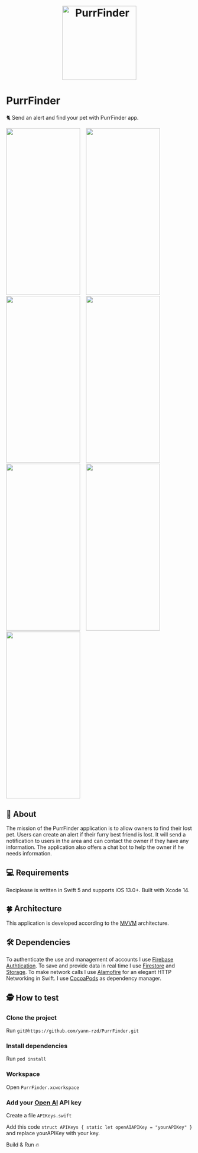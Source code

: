 <h1 align="center">
  <br>
  <img src="https://i.imgur.com/VPqlydX.png" alt="PurrFinder" width="200"></a>
  <br>
</h1>

# PurrFinder
🐈 Send an alert and find your pet with PurrFinder app.

<img src="https://i.imgur.com/UcR1xG8.png" width="200" height="450">&nbsp; &nbsp; <img src="https://i.imgur.com/ZKZiskq.png" width="200" height="450">&nbsp; &nbsp; <img src="https://i.imgur.com/rtOsqK8.png" width="200" height="450">&nbsp; &nbsp; <img src="https://i.imgur.com/dhPSPjh.png" width="200" height="450">&nbsp; &nbsp; <img src="https://i.imgur.com/hMAMAQ9.png" width="200" height="450">&nbsp; &nbsp; <img src="https://i.imgur.com/ywfyqUc.png" width="200" height="450">&nbsp; &nbsp; <img src="https://i.imgur.com/I82r2eJ.png" width="200" height="450">  

## 🐶 About
The mission of the PurrFinder application is to allow owners to find their lost pet. Users can create an alert if their furry best friend is lost. It will send a notification to users in the area and can contact the owner if they have any information. The application also offers a chat bot to help the owner if he needs information.

## 💻 Requirements
Reciplease is written in Swift 5 and supports iOS 13.0+. Built with Xcode 14.

## 🍀 Architecture
This application is developed according to the [MVVM](https://medium.com/@abhilash.mathur1891/mvvm-in-ios-swift-aa1448a66fb4) architecture.

## 🛠 Dependencies
To authenticate the use and management of accounts I use [Firebase Authtication](https://firebase.google.com/docs/auth?hl=fr). To save and provide data in real time I use [Firestore](https://firebase.google.com/docs/firestore?hl=fr) and [Storage](https://firebase.google.com/docs/storage?hl=fr). To make network calls I use [Alamofire](https://github.com/Alamofire/Alamofire) for an elegant HTTP Networking in Swift.
I use [CocoaPods](https://cocoapods.org) as dependency manager.

## 🕵️ How to test 
### Clone the project

Run `git@https://github.com/yann-rzd/PurrFinder.git`

### Install dependencies

Run `pod install`

### Workspace

Open `PurrFinder.xcworkspace`

### Add your [Open AI](https://platform.openai.com/) API key

Create a file `APIKeys.swift`

Add this code `struct APIKeys {
    static let openAIAPIKey = "yourAPIKey"
}` and replace yourAPIKey with your key. 

Build & Run 🔥

